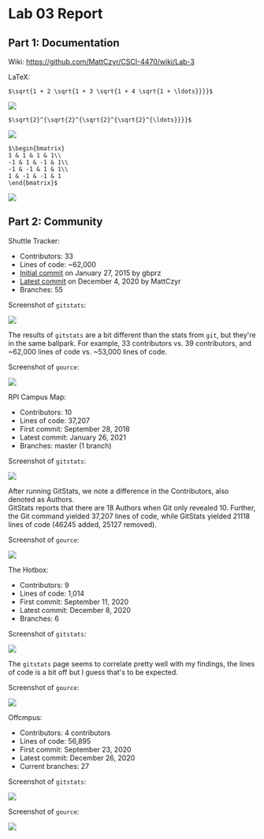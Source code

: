 # Lab 03 Report

## Part 1: Documentation

Wiki: https://github.com/MattCzyr/CSCI-4470/wiki/Lab-3

LaTeX:

`$\sqrt{1 + 2 \sqrt{1 + 3 \sqrt{1 + 4 \sqrt{1 + \ldots}}}}$`

![](latex1.png)

`$\sqrt{2}^{\sqrt{2}^{\sqrt{2}^{\sqrt{2}^{\ldots}}}}$`

![](latex2.png)

```
$\begin{bmatrix}
1 & 1 & 1 & 1\\
-1 & 1 & -1 & 1\\
-1 & -1 & 1 & 1\\
1 & -1 & -1 & 1
\end{bmatrix}$
```

![](latex3.png)


## Part 2: Community

Shuttle Tracker:
- Contributors: 33
- Lines of code: ~62,000
- [Initial commit](https://github.com/wtg/shuttletracker/commit/3453b12cb6d53080a0967644eddf44111fef0c54) on January 27, 2015 by gbprz
- [Latest commit](https://github.com/wtg/shuttletracker/commit/3e8b9af6a7d8b341b605f137cf2b4577edd6bed3) on December 4, 2020 by MattCzyr
- Branches: 55

Screenshot of `gitstats`:

![](gitstats1.png)

The results of `gitstats` are a bit different than the stats from `git`, but
they're in the same ballpark. For example, 33 contributors vs. 39 contributors,
and ~62,000 lines of code vs. ~53,000 lines of code.

Screenshot of `gource`:

![](gource1.png)


RPI Campus Map:  
- Contributors: 10
- Lines of code: 37,207
- First commit: September 28, 2018
- Latest commit: January 26, 2021
- Branches: master (1 branch)  

Screenshot of `gitstats`:

![](gitstats2.png)

After running GitStats, we note a difference in the Contributors, also denoted as Authors.  
GitStats reports that there are 18 Authors when Git only revealed 10. Further, the Git
command yielded 37,207 lines of code, while GitStats yielded 21118 lines of code (46245
added, 25127 removed).

Screenshot of `gource`:

![](gource2.png)


The Hotbox:

- Contributors: 9
- Lines of code: 1,014
- First commit: September 11, 2020
- Latest commit: December 8, 2020
- Branches: 6

Screenshot of `gitstats`:

![](gitstats3.png)

The `gitstats` page seems to correlate pretty well with my findings, the lines of code is a bit off but I guess that's to be expected.

Screenshot of `gource`:

![](gource3.png)


Offcmpus:

- Contributors: 4 contributors
- Lines of code: 56,895
- First commit: September 23, 2020
- Latest commit: December 26, 2020
- Current branches: 27

Screenshot of `gitstats`:

![](gitstats4.png)

Screenshot of `gource`:

![](gource4.png)


